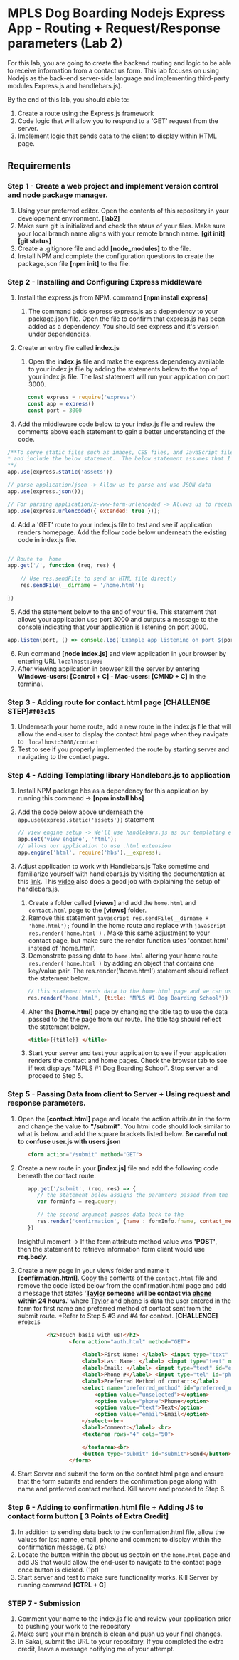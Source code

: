 #  MPLS Dog Boarding Nodejs Express App - Routing + Request/Response parameters (Lab 2)
For this lab, you are going to create the backend routing and logic to be able to receive information from a contact us form.  This lab focuses on using Nodejs as the back-end server-side language and implementing third-party modules Express.js and handlebars.js).

By the end of this lab, you should able to:
1. Create a route using the Express.js framework
2. Code logic that will allow you to respond to a 'GET' request from the server.
3. Implement logic that sends data to the client to display within HTML page.

## Requirements

### Step 1 - Create a web project and implement version control and node package manager.
1.  Using your preferred editor.  Open the contents of this repository in your developement environment. **[lab2]**
2.  Make sure git is initialized and check the staus of your files.  Make sure your local branch name aligns with your remote branch name.  **[git init]** **[git status]**
3.  Create a .gitignore file and add **[node_modules]** to the file.
4.  Install NPM and complete the configuration questions to create the package.json file  **[npm init]** to the file.


### Step 2 - Installing and Configuring Express middleware
1.  Install the express.js from NPM.  command **[npm install express]**
	1.  The command adds express express.js as a dependency to your package.json file.  Open the file to confirm that express.js has been added as a dependency.  You should see express and it's version under dependencies.
    
2. Create an entry file called **index.js** 
	1.  Open the **index.js** file and make the express dependency available to your index.js file by adding the statements below to the top of your index.js file. The last statement will run your application on port 3000.
      ```javascript
	     const express = require('express')
	     const app = express()
	     const port = 3000
	
	  ```
3.  Add the middleware code below to your index.js file and review the comments above each statement to gain a better understanding of the code.
```javascript
/**To serve static files such as images, CSS files, and JavaScript files, create a folders
* and include the below statement.  The below statement assumes that I have a folder named assets in my project directory
**/
app.use(express.static('assets'))

// parse application/json -> Allow us to parse and use JSON data
app.use(express.json());

// For parsing application/x-www-form-urlencoded -> Allows us to receive form data via an 'GET' request
app.use(express.urlencoded({ extended: true }));
```
4.  Add a 'GET' route to your index.js file to test and see if application renders homepage.  Add the follow code below underneath the existing code in index.js file.
```javascript

// Route to  home
app.get('/', function (req, res) {
	
    // Use res.sendFile to send an HTML file directly
    res.sendFile(__dirname + '/home.html');

})

```
5. Add the statement below to the end of your file.  This statement that allows your application use port 3000 and outputs a message to the console indicating that your application is listening on port 3000.
```javascript
app.listen(port, () => console.log(`Example app listening on port ${port}!`))
```
6. Run command **[node index.js]** and view application in your browser by entering URL ```localhost:3000```  
7.  After viewing application in browser kill the server by entering **Windows-users: [Control + C] - Mac-users: [CMND + C]** in the terminal.
	
### Step 3 - Adding route for contact.html page **[CHALLENGE STEP]**`#f03c15`
1.  Underneath your home route, add a new route in the index.js file that will allow the end-user to display the contact.html page when they navigate to ``` localhost:3000/contact```
2.  Test to see if you properly implemented the route by starting server and navigating to the contact page.
   
		
### Step 4 - Adding Templating library Handlebars.js to application
1.  Install NPM package hbs as a dependency for this application by running this command -> **[npm install hbs]**

2.  Add the code below above underneath the ```app.use(express.static('assets'))``` statement
	```javascript
    // view engine setup -> We'll use handlebars.js as our templating engine
    app.set('view engine', 'html');
	// allows our application to use .html extension 
	app.engine('html', require('hbs').__express);
	```
3.  Adjust application to work with Handlebars.js
    Take sometime and familiarize yourself with handlebars.js by visiting the documentation at this [link](https://handlebarsjs.com/guide/#what-is-handlebars).  This [video](https://www.youtube.com/watch?v=hh45sR9WNH8) also does a good job with explaining the setup of handlebars.js.  
	1. Create a folder called **[views]** and add the ```home.html``` and ```contact.html``` page to the **[views]** folder.
	1. Remove this statement ```javascript res.sendFile(__dirname + 'home.html');``` found in the home route and replace with ```javascript res.render('home.html')``` .  Make this same adjustment to your contact page, but make sure the render function uses 'contact.html' instead of 'home.html'.
	2. Demonstrate passing data to ```home.html``` altering your home route ```res.render('home.html')``` by adding an object that contains one key/value pair. The res.render('home.html') statement should reflect the statement below.
	```javascript
	   // this statement sends data to the home.html page and we can use the title within our home.html page 
       res.render('home.html', {title: "MPLS #1 Dog Boarding School"})
	```
	4.  Alter the **[home.html]** page by changing the title tag to use the data passed to the the page from our route.  The title tag should reflect the statement below.
	```html
	   <title>{{title}} </title>
	```
	3. Start your server and test your application to see if your application renders the contact and home pages.  Check the browser tab to see if text displays "MPLS #1 Dog Boarding School". Stop server and proceed to Step 5.


### Step 5 - Passing Data from client to Server + Using request and response parameters.
1.  Open the **[contact.html]** page and locate the action attribute in the form and change the value to **"/submit"**. You html code should look similar to what is below.  and add the square brackets listed below.  **Be careful not to confuse user.js with users.json**
	```html
	   <form action="/submit" method="GET">
	```

2.  Create a new route in your **[index.js]** file and add the following code beneath the contact route.
	```javascript
	   app.get('/submit', (req, res) => {
          // the statement below assigns the paramters passed from the from via the name attribute to the variable formInfo.  
          var formInfo = req.query;

		  // the second argument passes data back to the 
          res.render('confirmation', {name : formInfo.fname, contact_method: formInfo.preferred_method})
       })
	```
	Insightful moment  -> If the form attribute method value was **'POST'**, then the statement to retrieve information form client would use **req.body**.  


3.  Create a new page in your views folder and name it **[confirmation.html]**. Copy the contents of the ```contact.html``` file and remove the code listed below from the confirmation.html page and add a message that states **'<u>Taylor</u> someone will be contact via <u>phone</u> within 24 hours.'** where <u>Taylor</u> and <u>phone</u> is data the user entered in the form for first name and preferred method of contact sent from the submit route.  *Refer to Step 5 #3 and #4 for context. **[CHALLENGE]** `#f03c15`
	```html
             <h2>Touch basis with us!</h2>
                    <form action="auth.html" method="GET">
                        
                        <label>First Name: </label> <input type="text" maxlength="30" id="first" name="fname"><br>
                        <label>Last Name: </label> <input type="text" maxlength="30" id="last" name="lname"><br>
                        <label>Email: </label> <input type="text" id="email" maxlength="30"><br>
                        <label>Phone #</label> <input type="tel" id="phone"  maxlength="30"><br>
                        <label>Preferred Method of contact:</label>
                        <select name="preferred_method" id="preferred_method">
                            <option value="unselected"></option>
                            <option value="phone">Phone</option>
                            <option value="text">Text</option>
                            <option value="email">Email</option>
                        </select><br>
                        <label>Comment:</label> <br>
                        <textarea rows="4" cols="50">

                        </textarea><br>
                        <button type="submit" id="submit">Send</button>
                    </form>
	```

4.  Start Server and submit the form on the contact.html page and ensure that the form submits and renders the confirmation page along with name and preferred contact method.  Kill server and proceed to Step 6.
	
### Step 6 - Adding to confirmation.html file + Adding JS to contact form button **[ 3 Points of Extra Credit]**
1.  In addition to sending data back to the confirmation.html file, allow the values for last name, email, phone and comment to display within the confirmation message. (2 pts)
2.  Locate the button within the about us sectoin on the ```home.html``` page and add JS that would allow the end-user to navigate to the contact page once button is clicked. (1pt)
3.  Start server and test to make sure functionality works.  Kill Server by running command **[CTRL + C]** 


### STEP 7 - Submission
1.  Comment your name to the index.js file and review your application prior to pushing your work to the repository
2.  Make sure your main branch is clean and push up your final changes.
3.  In Sakai, submit the URL to your repository.  If you completed the extra credit, leave a message notifying me of your attempt.
